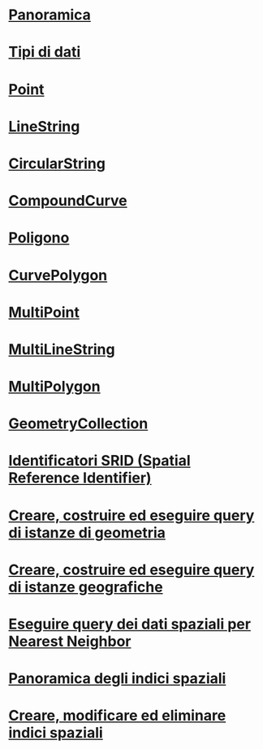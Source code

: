 # [Panoramica](spatial-data-sql-server.md)  
# [Tipi di dati](spatial-data-types-overview.md)  
# [Point](point.md)  
# [LineString](linestring.md)  
# [CircularString](circularstring.md)  
# [CompoundCurve](compoundcurve.md)  
# [Poligono](polygon.md)  
# [CurvePolygon](curvepolygon.md)  
# [MultiPoint](multipoint.md)  
# [MultiLineString](multilinestring.md)  
# [MultiPolygon](multipolygon.md)  
# [GeometryCollection](geometrycollection.md)  
# [Identificatori SRID (Spatial Reference Identifier)](spatial-reference-identifiers-srids.md)  
# [Creare, costruire ed eseguire query di istanze di geometria](create-construct-and-query-geometry-instances.md)  
# [Creare, costruire ed eseguire query di istanze geografiche](create-construct-and-query-geography-instances.md)  
# [Eseguire query dei dati spaziali per Nearest Neighbor](query-spatial-data-for-nearest-neighbor.md)  
# [Panoramica degli indici spaziali](spatial-indexes-overview.md)  
# [Creare, modificare ed eliminare indici spaziali](create-modify-and-drop-spatial-indexes.md)  

